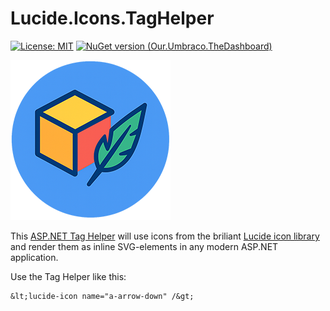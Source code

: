 # Lucide.Icons.TagHelper

[![License: MIT](https://img.shields.io/badge/License-MIT-yellow.svg)](https://opensource.org/licenses/MIT)
[![NuGet version (Our.Umbraco.TheDashboard)](https://img.shields.io/nuget/v/Lucide.Icons.TagHelper.svg?style=flat-square)](https://www.nuget.org/packages/Lucide.Icons.TagHelper/)

![Lucide Icons Tag Helper Logotype](build/icon.png)

This <a href="https://learn.microsoft.com/en-us/aspnet/core/mvc/views/tag-helpers/intro" target="_blank">ASP.NET Tag Helper</a> will use icons from the briliant <a href="https://lucide.dev/icons/" target="_blank">Lucide icon library</a> and render them as inline SVG-elements in any modern ASP.NET application.

Use the Tag Helper like this:

```
&lt;lucide-icon name="a-arrow-down" /&gt;
```

